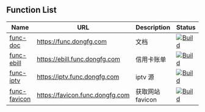 ## Function List

| Name                                                            | URL                             | Description      | Status                                                                                                                                                                           |
| --------------------------------------------------------------- | ------------------------------- | ---------------- | -------------------------------------------------------------------------------------------------------------------------------------------------------------------------------- |
| [func-doc](https://github.com/serverless-func/func-doc)         | https://func.dongfg.com         | 文档             | [![Build](https://github.com/serverless-func/func-doc/actions/workflows/build.yml/badge.svg)](https://github.com/serverless-func/func-doc/actions/workflows/build.yml)           |
| [func-ebill](https://github.com/serverless-func/func-ebill)     | https://ebill.func.dongfg.com   | 信用卡账单       | [![Build](https://github.com/serverless-func/func-ebill/actions/workflows/build.yaml/badge.svg)](https://github.com/serverless-func/func-ebill/actions/workflows/build.yaml)     |
| [func-iptv](https://github.com/serverless-func/func-iptv)       | https://iptv.func.dongfg.com    | iptv 源          | [![Build](https://github.com/serverless-func/func-iptv/actions/workflows/build.yaml/badge.svg)](https://github.com/serverless-func/func-iptv/actions/workflows/build.yaml)       |
| [func-favicon](https://github.com/serverless-func/func-favicon) | https://favicon.func.dongfg.com | 获取网站 favicon | [![Build](https://github.com/serverless-func/func-favicon/actions/workflows/build.yaml/badge.svg)](https://github.com/serverless-func/func-favicon/actions/workflows/build.yaml) |


<!--

**Here are some ideas to get you started:**

🙋‍♀️ A short introduction - what is your organization all about?
🌈 Contribution guidelines - how can the community get involved?
👩‍💻 Useful resources - where can the community find your docs? Is there anything else the community should know?
🍿 Fun facts - what does your team eat for breakfast?
🧙 Remember, you can do mighty things with the power of [Markdown](https://docs.github.com/github/writing-on-github/getting-started-with-writing-and-formatting-on-github/basic-writing-and-formatting-syntax)
-->

